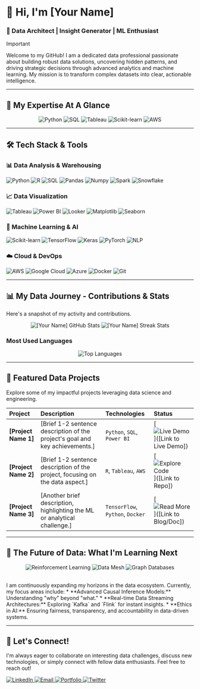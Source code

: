# 👋 Hi, I'm [Your Name]
### 🚀 Data Architect | Insight Generator | ML Enthusiast

> [!IMPORTANT]
> Welcome to my GitHub! I am a dedicated data professional passionate about building robust data solutions, uncovering hidden patterns, and driving strategic decisions through advanced analytics and machine learning. My mission is to transform complex datasets into clear, actionable intelligence.

---

## 🎯 My Expertise At A Glance

<p align="center">
  <img src="https://img.shields.io/badge/Python-3776AB?style=for-the-badge&logo=python&logoColor=white" alt="Python"/>
  <img src="https://img.shields.io/badge/SQL-4479A1?style=for-the-badge&logo=postgresql&logoColor=white" alt="SQL"/>
  <img src="https://img.shields.io/badge/Tableau-E97627?style=for-the-badge&logo=tableau&logoColor=white" alt="Tableau"/>
  <img src="https://img.shields.io/badge/Scikit_Learn-F7931E?style=for-the-badge&logo=scikit-learn&logoColor=white" alt="Scikit-learn"/>
  <img src="https://img.shields.io/badge/AWS-232F3E?style=for-the-badge&logo=amazon-aws&logoColor=white" alt="AWS"/>
</p>

---

## 🛠️ Tech Stack & Tools

### **📊 Data Analysis & Warehousing**
<p align="left">
  <img src="https://img.shields.io/badge/Python-3776AB?style=for-the-badge&logo=python&logoColor=white" alt="Python"/>
  <img src="https://img.shields.io/badge/R-276DC3?style=for-the-badge&logo=r&logoColor=white" alt="R"/>
  <img src="https://img.shields.io/badge/SQL-4479A1?style=for-the-badge&logo=postgresql&logoColor=white" alt="SQL"/>
  <img src="https://img.shields.io/badge/pandas-150458?style=for-the-badge&logo=pandas&logoColor=white" alt="Pandas"/>
  <img src="https://img.shields.io/badge/numpy-013243?style=for-the-badge&logo=numpy&logoColor=white" alt="Numpy"/>
  <img src="https://img.shields.io/badge/Spark-E25A1C?style=for-the-badge&logo=apachespark&logoColor=white" alt="Spark"/>
  <img src="https://img.shields.io/badge/Snowflake-28a7e0?style=for-the-badge&logo=snowflake&logoColor=white" alt="Snowflake"/>
</p>

### **📈 Data Visualization**
<p align="left">
  <img src="https://img.shields.io/badge/Tableau-E97627?style=for-the-badge&logo=tableau&logoColor=white" alt="Tableau"/>
  <img src="https://img.shields.io/badge/Power_BI-F2C811?style=for-the-badge&logo=power%20bi&logoColor=black" alt="Power BI"/>
  <img src="https://img.ios/badge/Looker-4285F4?style=for-the-badge&logo=google-cloud&logoColor=white" alt="Looker"/>
  <img src="https://img.shields.io/badge/Matplotlib-11557c?style=for-the-badge&logo=matplotlib&logoColor=white" alt="Matplotlib"/>
  <img src="https://img.shields.io/badge/Seaborn-318CE7?style=for-the-badge&logo=seaborn&logoColor=white" alt="Seaborn"/>
</p>

### **🧠 Machine Learning & AI**
<p align="left">
  <img src="https://img.shields.io/badge/Scikit_Learn-F7931E?style=for-the-badge&logo=scikit-learn&logoColor=white" alt="Scikit-learn"/>
  <img src="https://img.shields.io/badge/TensorFlow-FF6F00?style=for-the-badge&logo=tensorflow&logoColor=white" alt="TensorFlow"/>
  <img src="https://img.shields.io/badge/Keras-D00000?style=for-the-badge&logo=keras&logoColor=white" alt="Keras"/>
  <img src="https://img.shields.io/badge/PyTorch-EE4C2C?style=for-the-badge&logo=pytorch&logoColor=white" alt="PyTorch"/>
  <img src="https://img.shields.io/badge/Natural_Language_Processing-4285F4?style=for-the-badge&logo=natural-language-processing&logoColor=white" alt="NLP"/>
</p>

### **☁️ Cloud & DevOps**
<p align="left">
  <img src="https://img.shields.io/badge/AWS-232F3E?style=for-the-badge&logo=amazon-aws&logoColor=white" alt="AWS"/>
  <img src="https://img.shields.io/badge/Google_Cloud-4285F4?style=for-the-badge&logo=google-cloud&logoColor=white" alt="Google Cloud"/>
  <img src="https://img.shields.io/badge/Azure-0078D4?style=for-the-badge&logo=microsoft-azure&logoColor=white" alt="Azure"/>
  <img src="https://img.shields.io/badge/Docker-2496ED?style=for-the-badge&logo=docker&logoColor=white" alt="Docker"/>
  <img src="https://img.shields.io/badge/Git-F05032?style=for-the-badge&logo=git&logoColor=white" alt="Git"/>
</p>

---

## 📊 My Data Journey - Contributions & Stats

Here's a snapshot of my activity and contributions.

<p align="center">
  <img src="https://github-readme-stats.vercel.app/api?username=[Your-GitHub-Username]&show_icons=true&theme=vue-dark&hide_border=true&count_private=true" alt="[Your Name] GitHub Stats" />
  <img src="https://github-readme-streak-stats.herokuapp.com/?user=[Your-GitHub-Username]&theme=vue-dark&hide_border=true" alt="[Your Name] Streak Stats" />
</p>

### Most Used Languages
<p align="center">
  <img src="https://github-readme-stats.vercel.app/api/top-langs/?username=[Your-GitHub-Username]&layout=compact&theme=vue-dark&hide_border=true" alt="Top Languages" />
</p>

---

## 🌟 Featured Data Projects

Explore some of my impactful projects leveraging data science and engineering.

| Project                                    | Description                                                                     | Technologies | Status       |
| :----------------------------------------- | :------------------------------------------------------------------------------ | :----------- | :----------- |
| **[Project Name 1]** | [Brief 1-2 sentence description of the project's goal and key achievements.]    | `Python`, `SQL`, `Power BI` | [![Live Demo](https://img.shields.io/badge/Demo-blue?style=for-the-badge&logo=google-chrome&logoColor=white)]([Link to Live Demo]) |
| **[Project Name 2]** | [Brief 1-2 sentence description of the project, focusing on the data aspect.]   | `R`, `Tableau`, `AWS`     | [![Explore Code](https://img.shields.io/badge/Code-gray?style=for-the-badge&logo=github&logoColor=white)]([Link to Repo]) |
| **[Project Name 3]** | [Another brief description, highlighting the ML or analytical challenge.]       | `TensorFlow`, `Python`, `Docker` | [![Read More](https://img.shields.io/badge/Details-purple?style=for-the-badge&logo=readthedocs&logoColor=white)]([Link to Blog/Doc]) |

---

## 🌌 The Future of Data: What I'm Learning Next

<p align="center">
  <img src="https://img.shields.io/badge/Reinforcement_Learning-FF4500?style=for-the-badge&logo=tensorflow&logoColor=white" alt="Reinforcement Learning"/>
  <img src="https://img.shields.io/badge/Data_Mesh-6C3483?style=for-the-badge&logo=data-mesh&logoColor=white" alt="Data Mesh"/>
  <img src="https://img.shields.io/badge/Graph_Databases-4CAF50?style=for-the-badge&logo=neo4j&logoColor=white" alt="Graph Databases"/>
</p>
<br>
I am continuously expanding my horizons in the data ecosystem. Currently, my focus areas include:
* **Advanced Causal Inference Models:** Understanding "why" beyond "what."
* **Real-time Data Streaming Architectures:** Exploring `Kafka` and `Flink` for instant insights.
* **Ethics in AI:** Ensuring fairness, transparency, and accountability in data-driven systems.

---

## 🤝 Let's Connect!

I'm always eager to collaborate on interesting data challenges, discuss new technologies, or simply connect with fellow data enthusiasts. Feel free to reach out!

<p align="left">
  <a href="https://www.linkedin.com/in/[Your-LinkedIn-Username]" target="_blank">
    <img src="https://img.shields.io/badge/LinkedIn-0077B5?style=for-the-badge&logo=linkedin&logoColor=white" alt="LinkedIn"/>
  </a>
  <a href="mailto:[Your-Email@gmail.com]" target="_blank">
    <img src="https://img.shields.io/badge/Email-D14836?style=for-the-badge&logo=gmail&logoColor=white" alt="Email"/>
  </a>
  <a href="https://[Your-Portfolio-Website.com]" target="_blank">
    <img src="https://img.shields.io/badge/Portfolio-252525?style=for-the-badge&logo=About.me&logoColor=white" alt="Portfolio"/>
  </a>
  <a href="https://twitter.com/[Your-Twitter-Handle]" target="_blank">
    <img src="https://img.shields.io/badge/Twitter-1DA1F2?style=for-the-badge&logo=twitter&logoColor=white" alt="Twitter"/>
  </a>
</p>
